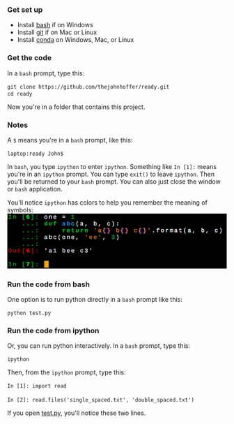 ### Get set up

- Install [bash][bash] if on Windows
- Install [git][git] if on Mac or Linux
- Install [conda][conda] on Windows, Mac, or Linux

[bash]: https://github.com/thejohnhoffer/ready/wiki/bash-git-python#bash
[git]: https://github.com/thejohnhoffer/ready/wiki/bash-git-python#git
[conda]: https://github.com/thejohnhoffer/ready/wiki/bash-git-python#conda

### Get the code

In a `bash` prompt, type this:

```
git clone https://github.com/thejohnhoffer/ready.git
cd ready
```

Now you're in a folder that contains this project.


### Notes

A `$` means you're in a `bash` prompt, like this:

```
laptop:ready John$
```

In `bash`, you type `ipython` to enter `ipython`. Something like `In [1]:` means you're in an `ipython` prompt. You can type `exit()` to leave `ipython`. Then you'll be returned to your `bash` prompt. You can also just close the window or `bash` application.

You'll notice `ipython` has colors to help you remember the meaning of symbols:
![ipython](ipython.png)

### Run the code from bash

One option is to run python directly in a `bash` prompt like this:

```
python test.py
```


### Run the code from ipython

Or, you can run python interactively. In a `bash` prompt, type this:

```
ipython
```

Then, from the `ipython` prompt, type this:

```
In [1]: import read

In [2]: read.files('single_spaced.txt', 'double_spaced.txt')
``` 

If you open [test.py](test.py), you'll notice these two lines.
